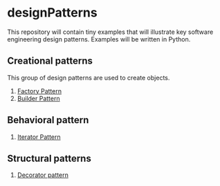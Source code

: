 # designPatterns
This repository will contain tiny examples that will illustrate 
key software engineering design patterns. Examples will be written in Python.

## Creational patterns
This group of design patterns are used to create objects.
1. [Factory Pattern](https://github.com/krispingal/designPatterns/blob/main/biriyaniFactory.py)
2. [Builder Pattern](https://github.com/krispingal/designPatterns/blob/main/omeletteBuilder.py)

## Behavioral pattern

1. [Iterator Pattern](https://github.com/krispingal/designPatterns/blob/main/linkedListIterator.py)

## Structural patterns
1. [Decorator pattern](https://github.com/krispingal/designPatterns/blob/main/loggerDecorator.py)

